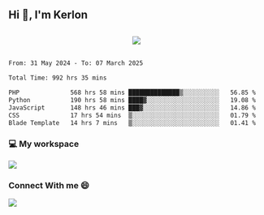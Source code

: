 ## Hi 👋, I'm Kerlon

<p align="center" style="margin: 30px;">
 
 <img src="https://skillicons.dev/icons?i=html,css,bootstrap,js,nodejs,jquery,python,flask,php,mysql,lua,sqlite,firebase">


</p>
<!--START_SECTION:waka-->

```txt
From: 31 May 2024 - To: 07 March 2025

Total Time: 992 hrs 35 mins

PHP              568 hrs 58 mins ██████████████▒░░░░░░░░░░   56.85 %
Python           190 hrs 58 mins ████▓░░░░░░░░░░░░░░░░░░░░   19.08 %
JavaScript       148 hrs 46 mins ███▓░░░░░░░░░░░░░░░░░░░░░   14.86 %
CSS              17 hrs 54 mins  ▒░░░░░░░░░░░░░░░░░░░░░░░░   01.79 %
Blade Template   14 hrs 7 mins   ▒░░░░░░░░░░░░░░░░░░░░░░░░   01.41 %
```

<!--END_SECTION:waka-->


<p align="center">
 <h3>💻 My workspace</h3>
    <img src="https://skillicons.dev/icons?i=mint" />
</p>

<p align="center">
 <h3>Connect With me 😄</h3> 
    <a href="https://www.linkedin.com/in/kerlon-fernandes"><img src="https://skillicons.dev/icons?i=linkedin" />
  </a>
</p>



